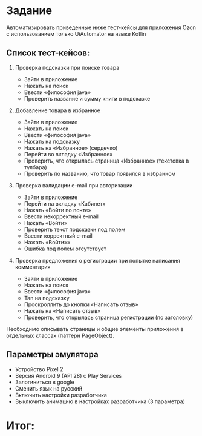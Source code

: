 Задание
==

Автоматизировать приведенные ниже тест-кейсы для приложения Ozon с использованием только UiAutomator на языке Kotlin

Список тест-кейсов:
--

1. Проверка подсказки при поиске товара
    * Зайти в приложение
    * Нажать на поиск
    * Ввести «философия java»
    * Проверить название и сумму книги в подсказке

2. Добавление товара в избранное
    * Зайти в приложение
    * Нажать на поиск
    * Ввести «философия java»
    * Нажать на подсказку
    * Нажать на «Избранное» (сердечко)
    * Перейти во вкладку «Избранное»
    * Проверить, что открылась страница «Избранное» (текстовка в тулбара)
    * Проверить по названию, что товар появился в избранном

3. Проверка валидации e-mail при авторизации
    * Зайти в приложение
    * Перейти на вкладку «Кабинет»
    * Нажать «Войти по почте»
    * Ввести некорректный e-mail
    * Нажать «Войти»
    * Проверить текст подсказки под полем
    * Ввести корректный e-mail
    * Нажать «Войти»»
    * Ошибка под полем отсутствует

4. Проверка предложения о регистрации при попытке написания комментария
    * Зайти в приложение
    * Нажать на поиск
    * Ввести «философия java»
    * Тап на подсказку
    * Проскроллить до кнопки «Написать отзыв»
    * Нажать на «Написать отзыв»
    * Проверить, что открылась страница регистрации (по заголовку)

Необходимо описывать страницы и общие элементы приложения в отдельных
классах (паттерн PageObject).

Параметры эмулятора
--

* Устройство Pixel 2
* Версия Android 9 (API 28) c Play Services
* Залогиниться в google
* Сменить язык на русский
* Включить настройки разработчика 
* Выключить анимацию в настройках разработчика (3 параметра)

Итог:
==